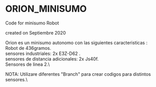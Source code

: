 # ORION_MINISUMO
Code for minisumo Robot 

created on Septiembre 2020 

Orion es un minisumo autonomo con las siguientes caracteristicas : \
Robot de 436gramos.\
sensores industriales: 2x E3Z-D62 .\
sensores de distancia adicionales:  2x Js40f.\
Sensores de linea 2.\

NOTA: Utilizare diferentes "Branch" para crear codigos para distintos sensores.\
